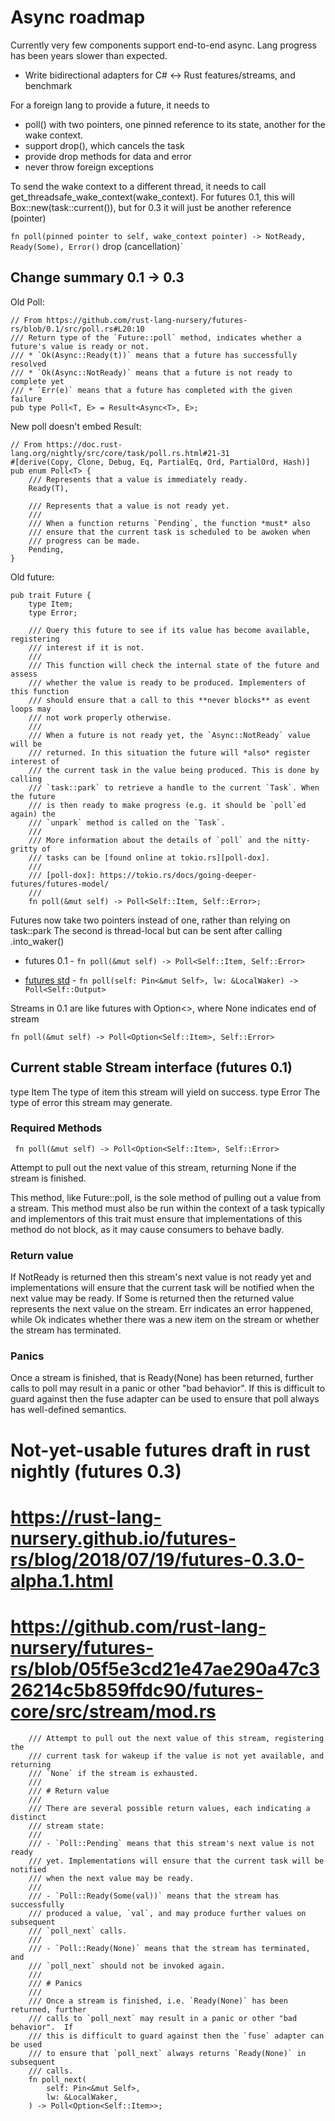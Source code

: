 # Async roadmap

Currently very few components support end-to-end async.  Lang progress has been years slower than expected.

* Write bidirectional adapters for C# <-> Rust features/streams, and benchmark

For a foreign lang to provide a future, it needs to

* poll() with two pointers, one pinned reference to its state, another for the wake context.
* support drop(), which cancels the task
* provide drop methods for data and error
* never throw foreign exceptions


To send the wake context to a different thread, it needs to call get_threadsafe_wake_context(wake_context). For futures 0.1, this will Box::new(task::current()), but for 0.3 it will just be another reference (pointer)


` fn poll(pinned pointer to self, wake_context pointer) -> NotReady, Ready(Some), Error()
` drop (cancellation)`




## Change summary 0.1 -> 0.3

Old Poll:

```
// From https://github.com/rust-lang-nursery/futures-rs/blob/0.1/src/poll.rs#L20:10
/// Return type of the `Future::poll` method, indicates whether a future's value is ready or not.
/// * `Ok(Async::Ready(t))` means that a future has successfully resolved
/// * `Ok(Async::NotReady)` means that a future is not ready to complete yet
/// * `Err(e)` means that a future has completed with the given failure
pub type Poll<T, E> = Result<Async<T>, E>;
```


New  poll doesn't embed Result:

```
// From https://doc.rust-lang.org/nightly/src/core/task/poll.rs.html#21-31
#[derive(Copy, Clone, Debug, Eq, PartialEq, Ord, PartialOrd, Hash)]
pub enum Poll<T> {
    /// Represents that a value is immediately ready.
    Ready(T),

    /// Represents that a value is not ready yet.
    ///
    /// When a function returns `Pending`, the function *must* also
    /// ensure that the current task is scheduled to be awoken when
    /// progress can be made.
    Pending,
}
```


Old future:

```
pub trait Future {
    type Item;
    type Error;

    /// Query this future to see if its value has become available, registering
    /// interest if it is not.
    ///
    /// This function will check the internal state of the future and assess
    /// whether the value is ready to be produced. Implementers of this function
    /// should ensure that a call to this **never blocks** as event loops may
    /// not work properly otherwise.
    ///
    /// When a future is not ready yet, the `Async::NotReady` value will be
    /// returned. In this situation the future will *also* register interest of
    /// the current task in the value being produced. This is done by calling
    /// `task::park` to retrieve a handle to the current `Task`. When the future
    /// is then ready to make progress (e.g. it should be `poll`ed again) the
    /// `unpark` method is called on the `Task`.
    ///
    /// More information about the details of `poll` and the nitty-gritty of
    /// tasks can be [found online at tokio.rs][poll-dox].
    ///
    /// [poll-dox]: https://tokio.rs/docs/going-deeper-futures/futures-model/
    ///
    fn poll(&mut self) -> Poll<Self::Item, Self::Error>;
 ```

Futures now take two pointers instead of one, rather than relying on task::park
The second is thread-local but can be sent after calling .into_waker()

* futures 0.1 - `fn poll(&mut self) -> Poll<Self::Item, Self::Error>`

* [futures std](https://doc.rust-lang.org/nightly/std/future/trait.Future.html) - `fn poll(self: Pin<&mut Self>, lw: &LocalWaker) -> Poll<Self::Output>`

Streams in 0.1 are like futures with Option<>, where None indicates end of stream

`fn poll(&mut self) -> Poll<Option<Self::Item>, Self::Error>`



## Current stable Stream interface (futures 0.1)

type Item The type of item this stream will yield on success.
type Error The type of error this stream may generate.

### Required Methods
``` fn poll(&mut self) -> Poll<Option<Self::Item>, Self::Error>```

Attempt to pull out the next value of this stream, returning None if the stream is finished.

This method, like Future::poll, is the sole method of pulling out a value from a stream. This method must also be
run within the context of a task typically and implementors of this trait must ensure that implementations of this
method do not block, as it may cause consumers to behave badly.

### Return value
If NotReady is returned then this stream's next value is not ready yet and implementations will ensure that the
current task will be notified when the next value may be ready. If Some is returned then the returned value
represents the next value on the stream. Err indicates an error happened, while Ok indicates whether there was
a new item on the stream or whether the stream has terminated.

### Panics
Once a stream is finished, that is Ready(None) has been returned, further calls to poll may result in a
panic or other "bad behavior". If this is difficult to guard against then the fuse adapter can be used
to ensure that poll always has well-defined semantics.

# Not-yet-usable futures draft in rust nightly (futures 0.3)

# https://rust-lang-nursery.github.io/futures-rs/blog/2018/07/19/futures-0.3.0-alpha.1.html
# https://github.com/rust-lang-nursery/futures-rs/blob/05f5e3cd21e47ae290a47c326214c5b859ffdc90/futures-core/src/stream/mod.rs

```
    /// Attempt to pull out the next value of this stream, registering the
    /// current task for wakeup if the value is not yet available, and returning
    /// `None` if the stream is exhausted.
    ///
    /// # Return value
    ///
    /// There are several possible return values, each indicating a distinct
    /// stream state:
    ///
    /// - `Poll::Pending` means that this stream's next value is not ready
    /// yet. Implementations will ensure that the current task will be notified
    /// when the next value may be ready.
    ///
    /// - `Poll::Ready(Some(val))` means that the stream has successfully
    /// produced a value, `val`, and may produce further values on subsequent
    /// `poll_next` calls.
    ///
    /// - `Poll::Ready(None)` means that the stream has terminated, and
    /// `poll_next` should not be invoked again.
    ///
    /// # Panics
    ///
    /// Once a stream is finished, i.e. `Ready(None)` has been returned, further
    /// calls to `poll_next` may result in a panic or other "bad behavior".  If
    /// this is difficult to guard against then the `fuse` adapter can be used
    /// to ensure that `poll_next` always returns `Ready(None)` in subsequent
    /// calls.
    fn poll_next(
        self: Pin<&mut Self>,
        lw: &LocalWaker,
    ) -> Poll<Option<Self::Item>>;
 ```
